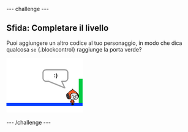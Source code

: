 --- challenge ---
## Sfida: Completare il livello
Puoi aggiungere un altro codice al tuo personaggio, in modo che dica qualcosa `se` {.blockcontrol} raggiunge la porta verde?

![screenshot](images/dodge-win.png)




--- /challenge ---